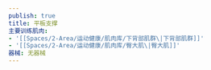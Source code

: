 ```yaml
---
publish: true
title: 平板支撑
主要训练肌肉:
- '[[Spaces/2-Area/运动健康/肌肉库/下背部肌群\|下背部肌群]]'
- '[[Spaces/2-Area/运动健康/肌肉库/臀大肌\|臀大肌]]'
器械: 无器械
---
```

